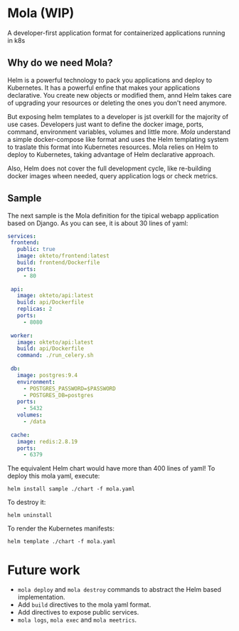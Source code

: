 # Mola (WIP)
A developer-first application format for containerized applications running in k8s

## Why do we need Mola?
Helm is a powerful technology to pack you applications and deploy to Kubernetes. It has a powerful enfine that makes your applications declarative. You create new objects or modified them, annd Helm takes care of upgrading your resources or deleting the ones you don't need anymore.

But exposing helm templates to a developer is jst overkill for the majority of use cases. Developers just want to define the docker image, ports, command, environment variables, volumes and little more. *Mola* understand a simple docker-compose like format and uses the Helm templating system to traslate this format into Kubernetes resources. Mola relies on Helm to deploy to Kubernetes, taking advantage of Helm declarative approach.

Also, Helm does not cover the full development cycle, like re-building docker images wheen needed, query application logs or check metrics. 

## Sample

The next sample is the Mola definition for the tipical webapp application based on Django. As you can see, it is about 30 lines of yaml:

```yaml
services:
 frontend:
   public: true
   image: okteto/frontend:latest
   build: frontend/Dockerfile
   ports:
     - 80
 
 api:
   image: okteto/api:latest
   build: api/Dockerfile
   replicas: 2
   ports:
     - 8080
 
 worker:
   image: okteto/api:latest
   build: api/Dockerfile
   command: ./run_celery.sh
 
 db:
   image: postgres:9.4
   environment:
     - POSTGRES_PASSWORD=$PASSWORD
     - POSTGRES_DB=postgres
   ports:
     - 5432
   volumes:
     - /data
 
 cache:
   image: redis:2.8.19
   ports:
     - 6379
```

The equivalent Helm chart would have more than 400 lines of yaml! To deploy this mola yaml, execute:

```console
helm install sample ./chart -f mola.yaml
```

To destroy it:

```console
helm uninstall
```

To render the Kubernetes manifests:

```console
helm template ./chart -f mola.yaml
```

# Future work

- `mola deploy` and `mola destroy` commands to abstract the Helm based implementation.
- Add `build` directives to the mola yaml format.
- Add directives to expose public services.
- `mola logs`, `mola exec` and `mola meetrics`.